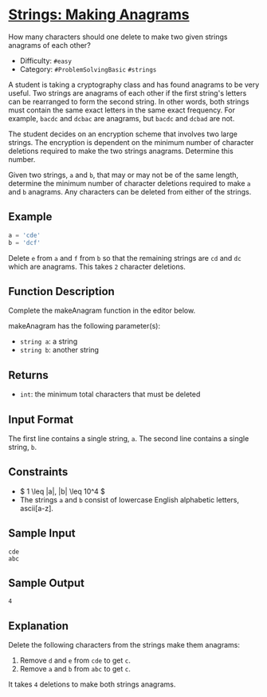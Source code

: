 # [Strings: Making Anagrams](https://www.hackerrank.com/challenges/ctci-making-anagrams)

How many characters should one delete to make two given strings anagrams
of each other?

- Difficulty:  `#easy`
- Category: `#ProblemSolvingBasic` `#strings`

A student is taking a cryptography class and has found anagrams to be very useful.
Two strings are anagrams of each other if the first
string's letters can be rearranged to form the second string.
In other words, both strings must contain the same
exact letters in the same exact frequency.
For example, `bacdc` and `dcbac` are anagrams,
but `bacdc` and `dcbad` are not.

The student decides on an encryption scheme that involves two large strings.
The encryption is dependent on the minimum number of character deletions
required to make the two strings anagrams. Determine this number.

Given two strings, `a` and `b`, that may or may not be of the same length,
determine the minimum number of character deletions required
to make `a` and `b` anagrams.
Any characters can be deleted from either of the strings.

## Example

```python
a = 'cde'
b = 'dcf'
```

Delete `e` from `a` and `f` from `b` so that the remaining strings
are `cd` and `dc` which are anagrams. This takes `2`  character deletions.

## Function Description

Complete the makeAnagram function in the editor below.

makeAnagram has the following parameter(s):

- `string a`: a string
- `string b`: another string

## Returns

- `int`: the minimum total characters that must be deleted

## Input Format

The first line contains a single string, `a`.
The second line contains a single string, `b`.

## Constraints

- $ 1 \leq |a|, |b| \leq 10^4 $
- The strings `a` and `b` consist of lowercase English alphabetic letters, ascii[a-z].

## Sample Input

```text
cde
abc
```

## Sample Output

```text
4
```

## Explanation

Delete the following characters from the strings make them anagrams:

1. Remove `d` and `e` from `cde` to get `c`.
2. Remove `a` and `b` from `abc` to get `c`.

It takes `4` deletions to make both strings anagrams.
